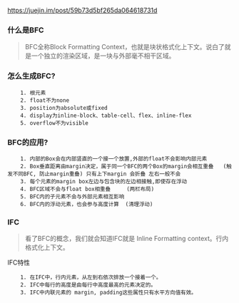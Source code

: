 https://juejin.im/post/59b73d5bf265da064618731d

### 什么是BFC
> BFC全称Block Formatting Context，也就是块状格式化上下文。说白了就是一个独立的渲染区域，是一块与外部毫不相干区域。

### 怎么生成BFC?
```
    1. 根元素
    2. float不为none 
    3. position为absolute或fixed
    4. display为inline-block、table-cell、flex、inline-flex
    5. overflow不为visible
```

### BFC的应用?
```
    1. 内部的Box会在内部竖直的一个接一个放置,外部的float不会影响内部元素
    2. Box垂直距离由margin决定，属于同一个BFC的两个Box的margin会相互重叠   (触发不同BFC, 防止margin重叠) 只有上下margin 会折叠 左右一般不会
    3. 每个元素的margin box左边与包含块的左边相接触,即使存在浮动
    4. BFC区域不会与float box相重叠     (两栏布局)
    5. BFC内的子元素不会与外部元素相互影响
    6. BFC内的浮动元素，也会参与高度计算  (清理浮动)
```

### IFC
> 看了BFC的概念，我们就会知道IFC就是 Inline Formatting context。行内格式化上下文。

IFC特性
```
    1. 在IFC中，行内元素，从左到右依次排放一个接着一个。
    2. IFC中每行的高度是由每行中高度最高的元素决定的。
    3. IFC中内联元素的 margin, padding这些属性只有水平方向值有效。
```